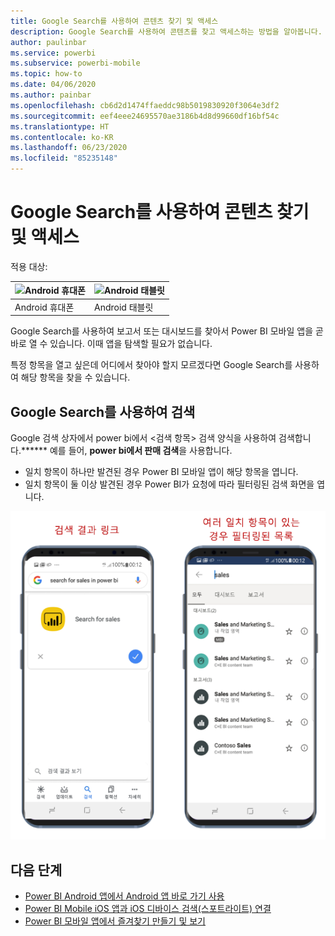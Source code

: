 ```yaml
---
title: Google Search를 사용하여 콘텐츠 찾기 및 액세스
description: Google Search를 사용하여 콘텐츠를 찾고 액세스하는 방법을 알아봅니다.
author: paulinbar
ms.service: powerbi
ms.subservice: powerbi-mobile
ms.topic: how-to
ms.date: 04/06/2020
ms.author: painbar
ms.openlocfilehash: cb6d2d1474ffaeddc98b5019830920f3064e3df2
ms.sourcegitcommit: eef4eee24695570ae3186b4d8d99660df16bf54c
ms.translationtype: HT
ms.contentlocale: ko-KR
ms.lasthandoff: 06/23/2020
ms.locfileid: "85235148"
---
```

# <a name="find-and-access-your-content-with-google-search"></a>Google Search를 사용하여 콘텐츠 찾기 및 액세스

적용 대상:

| ![Android 휴대폰](./media/mobile-app-find-access-google-search/android-logo-40-px.png) | ![Android 태블릿](./media/mobile-app-find-access-google-search/android-logo-40-px.png) |
|:--- |:--- |
| Android 휴대폰 |Android 태블릿 |

Google Search를 사용하여 보고서 또는 대시보드를 찾아서 Power BI 모바일 앱을 곧바로 열 수 있습니다. 이때 앱을 탐색할 필요가 없습니다.

특정 항목을 열고 싶은데 어디에서 찾아야 할지 모르겠다면 Google Search를 사용하여 해당 항목을 찾을 수 있습니다.

## <a name="search-using-google-search"></a>Google Search를 사용하여 검색

Google 검색 상자에서 power bi에서 &lt;검색 항목&gt; 검색 양식을 사용하여 검색합니다.****** 예를 들어, **power bi에서 판매 검색**을 사용합니다.

* 일치 항목이 하나만 발견된 경우 Power BI 모바일 앱이 해당 항목을 엽니다.
* 일치 항목이 둘 이상 발견된 경우 Power BI가 요청에 따라 필터링된 검색 화면을 엽니다.

![Android용 Power BI 모바일 앱의 Google Search 결과](media/mobile-app-find-access-google-search/mobile-google-search.png)

## <a name="next-steps"></a>다음 단계
* [Power BI Android 앱에서 Android 앱 바로 가기 사용](mobile-app-quick-access-shortcuts.md)
* [Power BI Mobile iOS 앱과 iOS 디바이스 검색(스포트라이트) 연결](mobile-apps-ios-search-integration.md)
* [Power BI 모바일 앱에서 즐겨찾기 만들기 및 보기](mobile-apps-favorites.md)
